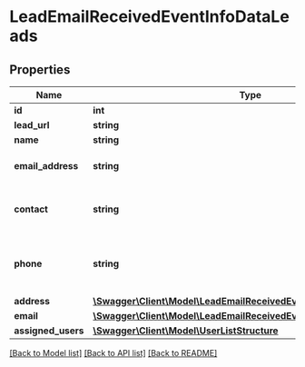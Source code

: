 # LeadEmailReceivedEventInfoDataLeads

## Properties
Name | Type | Description | Notes
------------ | ------------- | ------------- | -------------
**id** | **int** | Lead ID | [optional] 
**lead_url** | **string** | Lead URL | [optional] 
**name** | **string** | Lead Name | [optional] 
**email_address** | **string** | Lead Default Email | [optional] 
**contact** | **string** | Lead Default Contact Name | [optional] 
**phone** | **string** | Lead Default Contact Phone Number | [optional] 
**address** | [**\Swagger\Client\Model\LeadEmailReceivedEventInfoDataLeadAddress**](LeadEmailReceivedEventInfoDataLeadAddress.md) |  | [optional] 
**email** | [**\Swagger\Client\Model\LeadEmailReceivedEventInfoDataLeadEmail**](LeadEmailReceivedEventInfoDataLeadEmail.md) |  | [optional] 
**assigned_users** | [**\Swagger\Client\Model\UserListStructure**](UserListStructure.md) |  | [optional] 

[[Back to Model list]](../../README.md#documentation-for-models) [[Back to API list]](../../README.md#documentation-for-api-endpoints) [[Back to README]](../../README.md)

